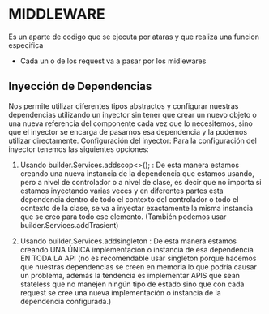 # MIDDLEWARE

Es un aparte de codigo que se ejecuta por ataras y que realiza una funcion especifica

- Cada un o de los request va a pasar por los midlewares

## Inyección de Dependencias

Nos permite utilizar diferentes tipos abstractos y configurar nuestras dependencias utilizando un inyector sin tener que crear un nuevo objeto o una nueva referencia del componente cada vez que lo necesitemos, sino que el inyector se encarga de pasarnos esa dependencia y la podemos utilizar directamente. Configuración del inyector: Para la configuración del inyector tenemos las siguientes opciones:

1. Usando builder.Services.addscop<>(); : De esta manera estamos creando una nueva instancia de la dependencia que estamos usando, pero a nivel de controlador o a nivel de clase, es decir que no importa si estamos inyectando varias veces y en diferentes partes esta dependencia dentro de todo el contexto del controlador o todo el contexto de la clase, se va a inyectar exactamente la misma instancia que se creo para todo ese elemento. (También podemos usar builder.Services.addTrasient)

2. Usando builder.Services.addsingleton : De esta manera estamos creando UNA ÚNICA implementación o instancia de esa dependencia EN TODA LA API (no es recomendable usar singleton porque hacemos que nuestras dependencias se creen en memoria lo que podría causar un problema, además la tendencia es implementar APIS que sean stateless que no manejen ningún tipo de estado sino que con cada request se cree una nueva implementación o instancia de la dependencia configurada.)
